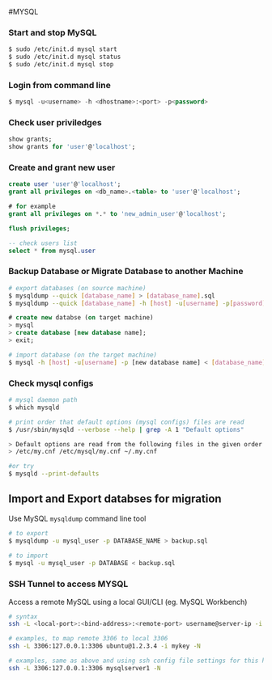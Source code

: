 #MYSQL

### Start and stop MySQL
```sh
$ sudo /etc/init.d mysql start
$ sudo /etc/init.d mysql status
$ sudo /etc/init.d mysql stop
```

### Login from command line
```sql
$ mysql -u<username> -h <dhostname>:<port> -p<password> 
```

### Check user priviledges
```sql
show grants;
show grants for 'user'@'localhost';
```

### Create and grant new user
```sql
create user 'user'@'localhost';
grant all privileges on <db_name>.<table> to 'user'@'localhost';

# for example
grant all privileges on *.* to 'new_admin_user'@'localhost';

flush privileges;

-- check users list
select * from mysql.user
```

### Backup Database or Migrate Database to another Machine
```sh
# export databases (on source machine)
$ mysqldump --quick [database_name] > [database_name].sql
$ mysqldump --quick [database_name] -h [host] -u[username] -p[password] > [database_name].sql
```

```sql
# create new databse (on target machine)
> mysql
> create database [new database name];
> exit;
```

```sh
# import database (on the target machine)
$ mysql -h [host] -u[username] -p [new database name] < [database_name].sql

```


### Check mysql configs
```sh
# mysql daemon path
$ which mysqld

# print order that default options (mysql configs) files are read
$ /usr/sbin/mysqld --verbose --help | grep -A 1 "Default options"

> Default options are read from the following files in the given order:
> /etc/my.cnf /etc/mysql/my.cnf ~/.my.cnf

#or try
$ mysqld --print-defaults

````


## Import and Export databses for migration
Use MySQL `mysqldump` command line tool
```sh
# to export
$ mysqldump -u mysql_user -p DATABASE_NAME > backup.sql
 
# to import 
$ mysql -u mysql_user -p DATABASE < backup.sql
```


### SSH Tunnel to access MYSQL 
Access a remote MySQL using a local GUI/CLI (eg. MySQL Workbench)
```sh
# syntax 
ssh -L <local-port>:<bind-address>:<remote-port> username@server-ip -i private-key -N

# examples, to map remote 3306 to local 3306
ssh -L 3306:127.0.0.1:3306 ubuntu@1.2.3.4 -i mykey -N

# examples, same as above and using ssh config file settings for this host (mysqlserver1)
ssh -L 3306:127.0.0.1:3306 mysqlserver1 -N
```
